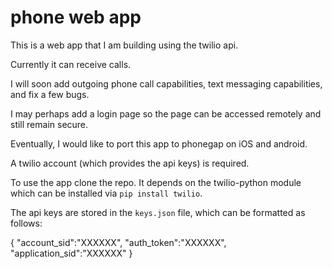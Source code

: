 # phone web app

This is a web app that I am building using the twilio api.

Currently it can receive calls.

I will soon add outgoing phone call capabilities, text messaging capabilities, and fix a few bugs.

I may perhaps add a login page so the page can be accessed remotely and still remain secure.

Eventually, I would like to port this app to phonegap on iOS and android.

A twilio account (which provides the api keys) is required.

To use the app clone the repo. It depends on the twilio-python module which can be installed via ```pip install twilio```.

The api keys are stored in the ```keys.json``` file, which can be formatted as follows:

{
  "account_sid":"XXXXXX",
  "auth_token":"XXXXXX",
  "application_sid":"XXXXXX"
}




